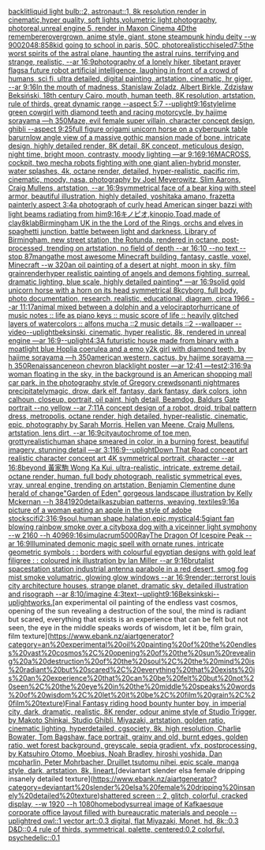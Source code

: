 [backlit](https://www.ebank.nz/aiartgenerator?category=backlit)[liquid light bulb::2, astronaut::1, 8k resolution,render in cinematic,hyper quality, soft lights,volumetric light,photography, photoreal,unreal engine 5, render in Maxon Cinema 4D](https://www.ebank.nz/aiartgenerator?category=liquid%20light%20bulb%3A%3A2%2C%20astronaut%3A%3A1%2C%208k%20resolution%2Crender%20in%20cinematic%2Chyper%20quality%2C%20soft%20lights%2Cvolumetric%20light%2Cphotography%2C%20photoreal%2Cunreal%20engine%205%2C%20render%20in%20Maxon%20Cinema%204D)[the rememberer](https://www.ebank.nz/aiartgenerator?category=the%20rememberer)[overgrown, anime style, giant, stone steampunk hindu deity    --w 900](https://www.ebank.nz/aiartgenerator?category=overgrown%2C%20anime%20style%2C%20giant%2C%20stone%20steampunk%20hindu%20deity%20%20%20%20--w%20900)[2048:858](https://www.ebank.nz/aiartgenerator?category=2048%3A858)[kid going to school in paris, 50C, photorealistic](https://www.ebank.nz/aiartgenerator?category=kid%20going%20to%20school%20in%20paris%2C%2050C%2C%20photorealistic)[chiseled](https://www.ebank.nz/aiartgenerator?category=chiseled)[7:5](https://www.ebank.nz/aiartgenerator?category=7%3A5)[the worst spirits of the astral plane, haunting the astral ruins, terrifying and strange, realistic, --ar 16:9](https://www.ebank.nz/aiartgenerator?category=the%20worst%20spirits%20of%20the%20astral%20plane%2C%20haunting%20the%20astral%20ruins%2C%20terrifying%20and%20strange%2C%20realistic%2C%20--ar%2016%3A9)[photography of a lonely hiker, tibetant prayer flags](https://www.ebank.nz/aiartgenerator?category=photography%20of%20a%20lonely%20hiker%2C%20tibetant%20prayer%20flags)[a future robot artificial intelligence, laughing in front of a crowd of humans, sci fi, ultra detailed, digital painting, artstation, cinematic, hr giger, --ar 9:16](https://www.ebank.nz/aiartgenerator?category=a%20future%20robot%20artificial%20intelligence%2C%20laughing%20in%20front%20of%20a%20crowd%20of%20humans%2C%20sci%20fi%2C%20ultra%20detailed%2C%20digital%20painting%2C%20artstation%2C%20cinematic%2C%20hr%20giger%2C%20--ar%209%3A16)[In the mouth of madness, Stanislaw Zoladz, Albert Birkle, Zdzisław Beksiński, 18th century Cairo, mouth, human teeth, 8K resolution, artstation, rule of thirds, great dynamic range --aspect 5:7 --uplight](https://www.ebank.nz/aiartgenerator?category=In%20the%20mouth%20of%20madness%2C%20Stanislaw%20Zoladz%2C%20Albert%20Birkle%2C%20Zdzis%C5%82aw%20Beksi%C5%84ski%2C%2018th%20century%20Cairo%2C%20mouth%2C%20human%20teeth%2C%208K%20resolution%2C%20artstation%2C%20rule%20of%20thirds%2C%20great%20dynamic%20range%20--aspect%205%3A7%20--uplight)[9:16](https://www.ebank.nz/aiartgenerator?category=9%3A16)[style](https://www.ebank.nz/aiartgenerator?category=style)[lime green cowgirl with diamond teeth and racing motorcycle, by hajime sorayama —h 350](https://www.ebank.nz/aiartgenerator?category=lime%20green%20cowgirl%20with%20diamond%20teeth%20and%20racing%20motorcycle%2C%20by%20hajime%20sorayama%20%E2%80%94h%20350)[](https://www.ebank.nz/aiartgenerator?category=)[Maze, evil female super villain, character concept design, ghibli --aspect 9:25](https://www.ebank.nz/aiartgenerator?category=Maze%2C%20evil%20female%20super%20villain%2C%20character%20concept%20design%2C%20ghibli%20--aspect%209%3A25)[full figure origami unicorn horse on a cyberpunk table bar](https://www.ebank.nz/aiartgenerator?category=full%20figure%20origami%20unicorn%20horse%20on%20a%20cyberpunk%20table%20bar)[urn](https://www.ebank.nz/aiartgenerator?category=urn)[low angle view of a massive gothic mansion made of bone, intricate design, highly detailed render, 8K detail, 8K concept, meticulous design, night time, bright moon, contrasty, moody lighting —ar 9:16](https://www.ebank.nz/aiartgenerator?category=low%20angle%20view%20of%20a%20massive%20gothic%20mansion%20made%20of%20bone%2C%20intricate%20design%2C%20highly%20detailed%20render%2C%208K%20detail%2C%208K%20concept%2C%20meticulous%20design%2C%20night%20time%2C%20bright%20moon%2C%20contrasty%2C%20moody%20lighting%20%E2%80%94ar%209%3A16)[9:16](https://www.ebank.nz/aiartgenerator?category=9%3A16)[MACROSS, cockpit, two mecha robots fighting with one giant alien-hybrid monster, water splashes, 4k, octane render, detailed, hyper-realistic, pacific rim, cinematic, moody, nasa, photography by Joel Meyerowitz, Slim Aarons, Craig Mullens, artstation, --ar 16:9](https://www.ebank.nz/aiartgenerator?category=MACROSS%2C%20cockpit%2C%20two%20mecha%20robots%20fighting%20with%20one%20giant%20alien-hybrid%20monster%2C%20water%20splashes%2C%204k%2C%20octane%20render%2C%20detailed%2C%20hyper-realistic%2C%20pacific%20rim%2C%20cinematic%2C%20moody%2C%20nasa%2C%20photography%20by%20Joel%20Meyerowitz%2C%20Slim%20Aarons%2C%20Craig%20Mullens%2C%20artstation%2C%20--ar%2016%3A9)[symmetrical face of a bear king with steel armor, beautiful illustration, highly detailed, yoshitaka amano, frazetta painterly aspect 3:4](https://www.ebank.nz/aiartgenerator?category=symmetrical%20face%20of%20a%20bear%20king%20with%20steel%20armor%2C%20beautiful%20illustration%2C%20highly%20detailed%2C%20yoshitaka%20amano%2C%20frazetta%20painterly%20aspect%203%3A4)[a photograph of curly head American singer bazzi with light beams radiating from him](https://www.ebank.nz/aiartgenerator?category=a%20photograph%20of%20curly%20head%20American%20singer%20bazzi%20with%20light%20beams%20radiating%20from%20him)[9:16](https://www.ebank.nz/aiartgenerator?category=9%3A16)[キノピオ,kinopio,Toad,made of clay](https://www.ebank.nz/aiartgenerator?category=%E3%82%AD%E3%83%8E%E3%83%94%E3%82%AA%2Ckinopio%2CToad%2Cmade%20of%20clay)[8k](https://www.ebank.nz/aiartgenerator?category=8k)[lab](https://www.ebank.nz/aiartgenerator?category=lab)[Birmingham UK in the the Lord of the Rings, orchs and elves in spaghetti junction, battle between light and darkness, Library of Birmingham, new street station, the Rotunda, rendered in octane, post-processed, trending on artstation, no field of depth --ar 16:10 --no text --stop 87](https://www.ebank.nz/aiartgenerator?category=Birmingham%20UK%20in%20the%20the%20Lord%20of%20the%20Rings%2C%20orchs%20and%20elves%20in%20spaghetti%20junction%2C%20battle%20between%20light%20and%20darkness%2C%20Library%20of%20Birmingham%2C%20new%20street%20station%2C%20the%20Rotunda%2C%20rendered%20in%20octane%2C%20post-processed%2C%20trending%20on%20artstation%2C%20no%20field%20of%20depth%20--ar%2016%3A10%20--no%20text%20--stop%2087)[manga](https://www.ebank.nz/aiartgenerator?category=manga)[the most awesome Minecraft building, fantasy, castle, voxel, Minecraft --w 320](https://www.ebank.nz/aiartgenerator?category=the%20most%20awesome%20Minecraft%20building%2C%20fantasy%2C%20castle%2C%20voxel%2C%20Minecraft%20--w%20320)[an oil painting of a desert at night, moon in sky, film grain](https://www.ebank.nz/aiartgenerator?category=an%20oil%20painting%20of%20a%20desert%20at%20night%2C%20moon%20in%20sky%2C%20film%20grain)[render](https://www.ebank.nz/aiartgenerator?category=render)[hyper realistic painting of angels and demons fighting, surreal, dramatic lighting, blue scale, highly detailed painting* —ar 16:9](https://www.ebank.nz/aiartgenerator?category=hyper%20realistic%20painting%20of%20angels%20and%20demons%20fighting%2C%20surreal%2C%20dramatic%20lighting%2C%20blue%20scale%2C%20highly%20detailed%20painting%2A%20%E2%80%94ar%2016%3A9)[solid gold unicorn horse with a horn on its head symmetrical 8k](https://www.ebank.nz/aiartgenerator?category=solid%20gold%20unicorn%20horse%20with%20a%20horn%20on%20its%20head%20symmetrical%208k)[cyborg, full body, photo documentation, research, realistic, educational, diagram, circa 1966 --ar 11:17](https://www.ebank.nz/aiartgenerator?category=cyborg%2C%20full%20body%2C%20photo%20documentation%2C%20research%2C%20realistic%2C%20educational%2C%20diagram%2C%20circa%201966%20--ar%2011%3A17)[animal mixed between a dolphin and a velociraptor](https://www.ebank.nz/aiartgenerator?category=animal%20mixed%20between%20a%20dolphin%20and%20a%20velociraptor)[hurricane of music notes :: life as piano keys :: music score of life :: heavily glitched layers of watercolors :: alfons mucha ::2 music details ::2 --wallpaper --video](https://www.ebank.nz/aiartgenerator?category=hurricane%20of%20music%20notes%20%3A%3A%20life%20as%20piano%20keys%20%3A%3A%20music%20score%20of%20life%20%3A%3A%20heavily%20glitched%20layers%20of%20watercolors%20%3A%3A%20alfons%20mucha%20%3A%3A2%20music%20details%20%3A%3A2%20--wallpaper%20--video)[--uplight](https://www.ebank.nz/aiartgenerator?category=--uplight)[beksinski, cinematic, hyper realistic, 8k, rendered in unreal engine —ar 16:9](https://www.ebank.nz/aiartgenerator?category=beksinski%2C%20cinematic%2C%20hyper%20realistic%2C%208k%2C%20rendered%20in%20unreal%20engine%20%E2%80%94ar%2016%3A9)[--uplight](https://www.ebank.nz/aiartgenerator?category=--uplight)[4:3](https://www.ebank.nz/aiartgenerator?category=4%3A3)[A futuristic house made from binary with a moat](https://www.ebank.nz/aiartgenerator?category=A%20futuristic%20house%20made%20from%20binary%20with%20a%20moat)[light blue Hoplia coerulea and a emo y2k girl with diamond teeth,  by hajime sorayama —h 350](https://www.ebank.nz/aiartgenerator?category=light%20blue%20Hoplia%20coerulea%20and%20a%20emo%20y2k%20girl%20with%20diamond%20teeth%2C%20%20by%20hajime%20sorayama%20%E2%80%94h%20350)[american western, cactus, by hajime sorayama —h 350](https://www.ebank.nz/aiartgenerator?category=american%20western%2C%20cactus%2C%20by%20hajime%20sorayama%20%E2%80%94h%20350)[Renaissance](https://www.ebank.nz/aiartgenerator?category=Renaissance)[neon chevron blacklight poster —ar 12:41 —test](https://www.ebank.nz/aiartgenerator?category=neon%20chevron%20blacklight%20poster%20%E2%80%94ar%2012%3A41%20%E2%80%94test)[2:3](https://www.ebank.nz/aiartgenerator?category=2%3A3)[16:9](https://www.ebank.nz/aiartgenerator?category=16%3A9)[a woman floating in the sky, in the background is an American shopping mall car park, in the photography style of Gregory crewdson](https://www.ebank.nz/aiartgenerator?category=a%20woman%20floating%20in%20the%20sky%2C%20in%20the%20background%20is%20an%20American%20shopping%20mall%20car%20park%2C%20in%20the%20photography%20style%20of%20Gregory%20crewdson)[anti nightmares precipitately](https://www.ebank.nz/aiartgenerator?category=anti%20nightmares%20precipitately)[magic, drow, dark elf, fantasy, dark fantasy, dark colors, john calhoun,  closeup, portrait, oil paint, high detail, Beamdog, Baldurs Gate  portrait  --no yellow --ar 7:11](https://www.ebank.nz/aiartgenerator?category=magic%2C%20drow%2C%20dark%20elf%2C%20fantasy%2C%20dark%20fantasy%2C%20dark%20colors%2C%20john%20calhoun%2C%20%20closeup%2C%20portrait%2C%20oil%20paint%2C%20high%20detail%2C%20Beamdog%2C%20Baldurs%20Gate%20%20portrait%20%20--no%20yellow%20--ar%207%3A11)[A concept design of a robot, droid, tribal pattern dress, metropolis, octane render, high detailed, hyper-realistic, cinematic, epic, photography by Sarah Morris, Hellen van Meene, Craig Mullens, artstation, lens dirt, --ar 16:9](https://www.ebank.nz/aiartgenerator?category=A%20concept%20design%20of%20a%20robot%2C%20droid%2C%20tribal%20pattern%20dress%2C%20metropolis%2C%20octane%20render%2C%20high%20detailed%2C%20hyper-realistic%2C%20cinematic%2C%20epic%2C%20photography%20by%20Sarah%20Morris%2C%20Hellen%20van%20Meene%2C%20Craig%20Mullens%2C%20artstation%2C%20lens%20dirt%2C%20--ar%2016%3A9)[city](https://www.ebank.nz/aiartgenerator?category=city)[autochrome of toe men, grotty](https://www.ebank.nz/aiartgenerator?category=autochrome%20of%20toe%20men%2C%20grotty)[realistic](https://www.ebank.nz/aiartgenerator?category=realistic)[human shape smeared in color, in a burning forest, beautiful imagery, stunning detail —ar 3:1](https://www.ebank.nz/aiartgenerator?category=human%20shape%20smeared%20in%20color%2C%20in%20a%20burning%20forest%2C%20beautiful%20imagery%2C%20stunning%20detail%20%E2%80%94ar%203%3A1)[16:9](https://www.ebank.nz/aiartgenerator?category=16%3A9)[--uplight](https://www.ebank.nz/aiartgenerator?category=--uplight)[Down That Road concept art realistic character concept art 4K symmetrical portrait, character --ar 16:8](https://www.ebank.nz/aiartgenerator?category=Down%20That%20Road%20concept%20art%20realistic%20character%20concept%20art%204K%20symmetrical%20portrait%2C%20character%20--ar%2016%3A8)[beyond 黃家駒 Wong Ka Kui, ultra-realistic, intricate, extreme detail, octane render, human, full body photograph, realistic symmetrical eyes, vray, unreal engine, trending on artstation, Benjamin Clementine dune herald of change](https://www.ebank.nz/aiartgenerator?category=beyond%20%E9%BB%83%E5%AE%B6%E9%A7%92%20Wong%20Ka%20Kui%2C%20ultra-realistic%2C%20intricate%2C%20extreme%20detail%2C%20octane%20render%2C%20human%2C%20full%20body%20photograph%2C%20realistic%20symmetrical%20eyes%2C%20vray%2C%20unreal%20engine%2C%20trending%20on%20artstation%2C%20Benjamin%20Clementine%20dune%20herald%20of%20change)["Garden of Eden" gorgeous landscape illustration by Kelly Mckernan --h 384](https://www.ebank.nz/aiartgenerator?category=%22Garden%20of%20Eden%22%20gorgeous%20landscape%20illustration%20by%20Kelly%20Mckernan%20--h%20384)[1920](https://www.ebank.nz/aiartgenerator?category=1920)[detail](https://www.ebank.nz/aiartgenerator?category=detail)[kaszubian patterns, weaving, textiles](https://www.ebank.nz/aiartgenerator?category=kaszubian%20patterns%2C%20weaving%2C%20textiles)[9:16](https://www.ebank.nz/aiartgenerator?category=9%3A16)[a picture of a woman eating an apple in the style of adobe stock](https://www.ebank.nz/aiartgenerator?category=a%20picture%20of%20a%20woman%20eating%20an%20apple%20in%20the%20style%20of%20adobe%20stock)[scifi](https://www.ebank.nz/aiartgenerator?category=scifi)[2:3](https://www.ebank.nz/aiartgenerator?category=2%3A3)[16:9](https://www.ebank.nz/aiartgenerator?category=16%3A9)[soul,human shape,halation,epic,mystical](https://www.ebank.nz/aiartgenerator?category=soul%2Chuman%20shape%2Chalation%2Cepic%2Cmystical)[4:5](https://www.ebank.nz/aiartgenerator?category=4%3A5)[giant fan blowing rainbow smoke over a city](https://www.ebank.nz/aiartgenerator?category=giant%20fan%20blowing%20rainbow%20smoke%20over%20a%20city)[box](https://www.ebank.nz/aiartgenerator?category=box)[a dog with a vice](https://www.ebank.nz/aiartgenerator?category=a%20dog%20with%20a%20vice)[inner light symphony  --w 2160 --h 4096](https://www.ebank.nz/aiartgenerator?category=inner%20light%20symphony%20%20--w%202160%20--h%204096)[9:16](https://www.ebank.nz/aiartgenerator?category=9%3A16)[simulacrum](https://www.ebank.nz/aiartgenerator?category=simulacrum)[5000](https://www.ebank.nz/aiartgenerator?category=5000)[Ray](https://www.ebank.nz/aiartgenerator?category=Ray)[The Dragon Of Icespire Peak --ar 16:9](https://www.ebank.nz/aiartgenerator?category=The%20Dragon%20Of%20Icespire%20Peak%20--ar%2016%3A9)[Illuminated demonic magic spell with ornate runes, intricate geometric symbols : : borders with colourful egyptian designs with gold leaf filigree : : coloured ink illustration by Ian Miller --ar 9:16](https://www.ebank.nz/aiartgenerator?category=Illuminated%20demonic%20magic%20spell%20with%20ornate%20runes%2C%20intricate%20geometric%20symbols%20%3A%20%3A%20borders%20with%20colourful%20egyptian%20designs%20with%20gold%20leaf%20filigree%20%3A%20%3A%20coloured%20ink%20illustration%20by%20Ian%20Miller%20--ar%209%3A16)[brutalist spacestation station industrial antenna parabole in a red desert, smog fog mist smoke volumatric, glowing glow windows --ar 16:9](https://www.ebank.nz/aiartgenerator?category=brutalist%20spacestation%20station%20industrial%20antenna%20parabole%20in%20a%20red%20desert%2C%20smog%20fog%20mist%20smoke%20volumatric%2C%20glowing%20glow%20windows%20--ar%2016%3A9)[render::](https://www.ebank.nz/aiartgenerator?category=render%3A%3A)[terror](https://www.ebank.nz/aiartgenerator?category=terror)[st louis city architecture houses, strange planet, dramatic sky, detailed illustration and risograph --ar 8:10](https://www.ebank.nz/aiartgenerator?category=st%20louis%20city%20architecture%20houses%2C%20strange%20planet%2C%20dramatic%20sky%2C%20detailed%20illustration%20and%20risograph%20--ar%208%3A10)[/imagine 4:3](https://www.ebank.nz/aiartgenerator?category=/imagine%204%3A3)[text](https://www.ebank.nz/aiartgenerator?category=text)[--uplight](https://www.ebank.nz/aiartgenerator?category=--uplight)[9:16](https://www.ebank.nz/aiartgenerator?category=9%3A16)[Beksinkski](https://www.ebank.nz/aiartgenerator?category=Beksinkski)[--uplight](https://www.ebank.nz/aiartgenerator?category=--uplight)[works.](https://www.ebank.nz/aiartgenerator?category=works.)[an experimental oil painting of the endless vast cosmos, opening of the sun revealing a destruction of the soul, the mind is radiant but scared, everything that exists is an experience that can be felt but not seen, the eye in the middle speaks words of wisdom, let it be, film grain, film texture](https://www.ebank.nz/aiartgenerator?category=an%20experimental%20oil%20painting%20of%20the%20endless%20vast%20cosmos%2C%20opening%20of%20the%20sun%20revealing%20a%20destruction%20of%20the%20soul%2C%20the%20mind%20is%20radiant%20but%20scared%2C%20everything%20that%20exists%20is%20an%20experience%20that%20can%20be%20felt%20but%20not%20seen%2C%20the%20eye%20in%20the%20middle%20speaks%20words%20of%20wisdom%2C%20let%20it%20be%2C%20film%20grain%2C%20film%20texture)[Final Fantasy riding hood bounty hunter boy, in imperial city, dark, dramatic, realistic, 8K render, odour anime style of Studio Trigger, by Makoto Shinkai, Studio Ghibli, Miyazaki, artstation, golden ratio, cinematic lighting, hyperdetailed, cgsociety, 8k, high resolution, Charlie Bowater, Tom Bagshaw, face portrait, grainy and old, burnt edges, golden ratio, wet forest background, greyscale, sepia gradient, vfx, postprocessing, by Katsuhiro Otomo, Moebius, Noah Bradley, hiroshi yoshida, Dan mcpharlin, Peter Mohrbacher, Druillet,tsutomu nihei, epic scale, manga style, dark, artstation, 8k, lineart.](https://www.ebank.nz/aiartgenerator?category=Final%20Fantasy%20riding%20hood%20bounty%20hunter%20boy%2C%20in%20imperial%20city%2C%20dark%2C%20dramatic%2C%20realistic%2C%208K%20render%2C%20odour%20anime%20style%20of%20Studio%20Trigger%2C%20by%20Makoto%20Shinkai%2C%20Studio%20Ghibli%2C%20Miyazaki%2C%20artstation%2C%20golden%20ratio%2C%20cinematic%20lighting%2C%20hyperdetailed%2C%20cgsociety%2C%208k%2C%20high%20resolution%2C%20Charlie%20Bowater%2C%20Tom%20Bagshaw%2C%20face%20portrait%2C%20grainy%20and%20old%2C%20burnt%20edges%2C%20golden%20ratio%2C%20wet%20forest%20background%2C%20greyscale%2C%20sepia%20gradient%2C%20vfx%2C%20postprocessing%2C%20by%20Katsuhiro%20Otomo%2C%20Moebius%2C%20Noah%20Bradley%2C%20hiroshi%20yoshida%2C%20Dan%20mcpharlin%2C%20Peter%20Mohrbacher%2C%20Druillet%2Ctsutomu%20nihei%2C%20epic%20scale%2C%20manga%20style%2C%20dark%2C%20artstation%2C%208k%2C%20lineart.)[deviantart slender elsa female dripping insanely detailed texture](https://www.ebank.nz/aiartgenerator?category=deviantart%20slender%20elsa%20female%20dripping%20insanely%20detailed%20texture)[shattered screen :: 2, glitch, colorful, cracked display, --w 1920 --h 1080](https://www.ebank.nz/aiartgenerator?category=shattered%20screen%20%3A%3A%202%2C%20glitch%2C%20colorful%2C%20cracked%20display%2C%20--w%201920%20--h%201080)[homebody](https://www.ebank.nz/aiartgenerator?category=homebody)[surreal image of Kafkaesque corporate office layout filled with bureaucratic materials and people --uplight](https://www.ebank.nz/aiartgenerator?category=surreal%20image%20of%20Kafkaesque%20corporate%20office%20layout%20filled%20with%20bureaucratic%20materials%20and%20people%20--uplight)[red owl::1 vector art::0.3 digital, flat Miyazaki, Monet, hd, 8k::0.3 D&D::0.4 rule of thirds, symmetrical, palette, centered:0.2 colorful, psychedelic::0.1](https://www.ebank.nz/aiartgenerator?category=red%20owl%3A%3A1%20vector%20art%3A%3A0.3%20digital%2C%20flat%20Miyazaki%2C%20Monet%2C%20hd%2C%208k%3A%3A0.3%20D%26D%3A%3A0.4%20rule%20of%20thirds%2C%20symmetrical%2C%20palette%2C%20centered%3A0.2%20colorful%2C%20psychedelic%3A%3A0.1)